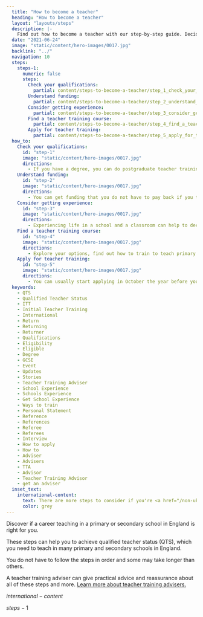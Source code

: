 ```yaml
---
  title: "How to become a teacher"
  heading: "How to become a teacher"
  layout: "layouts/steps"
  description: |-
    Find out how to become a teacher with our step-by-step guide. Decide who to teach, check your qualifications, and find out how to train.
  date: "2021-06-24"
  image: "static/content/hero-images/0017.jpg"
  backlink: "../"
  navigation: 10
  steps:
    steps-1:
      numeric: false
      steps: 
        Check your qualifications:
          partial: content/steps-to-become-a-teacher/step_1_check_your_qualifications
        Understand funding:
          partial: content/steps-to-become-a-teacher/step_2_understand_funding
        Consider getting experience:
          partial: content/steps-to-become-a-teacher/step_3_consider_getting_experience
        Find a teacher training course:
          partial: content/steps-to-become-a-teacher/step_4_find_a_teacher_training_course
        Apply for teacher training:
          partial: content/steps-to-become-a-teacher/step_5_apply_for_teacher_training
  how_to:
    Check your qualifications:
      id: "step-1"
      image: "static/content/hero-images/0017.jpg"
      directions:
        - If you have a degree, you can do postgraduate teacher training. If you don't have a degree, you can do undergraduate teacher training.
    Understand funding:
      id: "step-2"
      image: "static/content/hero-images/0017.jpg"
      directions:
        - You can get funding that you do not have to pay back if you train to teach certain subjects.
    Consider getting experience:
      id: "step-3"
      image: "static/content/hero-images/0017.jpg"
      directions:
        - Experiencing life in a school and a classroom can help to decide if teaching is right for you and who you want to teach.
    Find a teacher training course:
      id: "step-4"
      image: "static/content/hero-images/0017.jpg"
      directions:
        - Explore your options, find out how to train to teach primary or secondary.
    Apply for teacher training:
      id: "step-5"
      image: "static/content/hero-images/0017.jpg"
      directions:
        - You can usually start applying in October the year before your course starts but courses fill up quickly.
  keywords:
    - QTS
    - Qualified Teacher Status
    - ITT
    - Initial Teacher Training
    - International
    - Return
    - Returning
    - Returner
    - Qualifications
    - Eligibility
    - Eligible
    - Degree
    - GCSE
    - Event
    - Updates
    - Stories
    - Teacher Training Adviser
    - School Experience
    - Schools Experience
    - Get School Experience
    - Ways to train
    - Personal Statement
    - Reference
    - References
    - Referee
    - Referees
    - Interview
    - How to apply
    - How to
    - Adviser
    - Advisers
    - TTA
    - Advisor
    - Teacher Training Advisor
    - get an adviser
  inset_text:
    international-content:
      text: There are more steps to consider if you're <a href="/non-uk-teachers">a non-UK citizen</a>.
      color: grey
---
```

Discover if a career teaching in a primary or secondary school in England is right for you.

These steps can help you to achieve qualified teacher status (QTS), which you need to teach in many primary and secondary schools in England.

You do not have to follow the steps in order and some may take longer than others.

A teacher training adviser can give practical advice and reassurance about all of these steps and more. [Learn more about teacher training advisers.](/teacher-training-advisers)

$international-content$

$steps-1$
